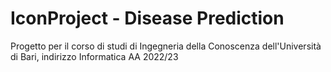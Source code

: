 # IconProject - Disease Prediction
 Progetto per il corso di studi di Ingegneria della Conoscenza dell'Università di Bari, indirizzo Informatica
 AA 2022/23
